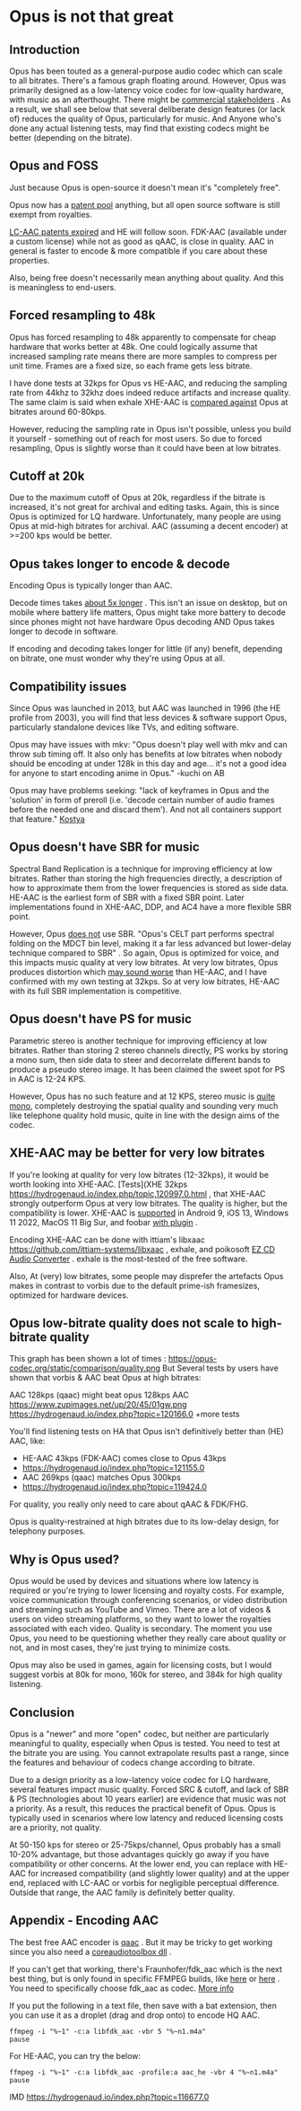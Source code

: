 # Opus is not that great

## Introduction

Opus has been touted as a general-purpose audio codec which can scale to all bitrates. There's a famous graph floating around. However, Opus was primarily designed as a low-latency voice codec for low-quality hardware, with music as an afterthought. There might be [commercial stakeholders](http://web.archive.org/web/20240519150254/http://www.h-online.com/open/news/item/IETF-working-towards-royalty-free-audio-codec-859394.html) . As a result, we shall see below that several deliberate design features (or lack of) reduces the quality of Opus, particularly for music. And Anyone who's done any actual listening tests, may find that existing codecs might be better (depending on the bitrate).

## Opus and FOSS

Just because Opus is open-source it doesn't mean it's "completely free".

Opus now has a [patent pool](https://en.wikipedia.org/wiki/Opus_(audio_format)#Patent_Claims) anything, but all open source software is still exempt from royalties.

[LC-AAC patents expired](https://hydrogenaud.io/index.php?topic=118084.msg976728#msg976728) and HE will follow soon. FDK-AAC (available under a custom license) while not as good as qAAC, is close in quality. AAC in general is faster to encode & more compatible if you care about these properties.

Also, being free doesn't necessarily mean anything about quality. And this is meaningless to end-users.

## Forced resampling to 48k

Opus has forced resampling to 48k apparently to compensate for cheap hardware that works better at 48k. One could logically assume that increased sampling rate means there are more samples to compress per unit time. Frames are a fixed size, so each frame gets less bitrate.

I have done tests at 32kps for Opus vs HE-AAC, and reducing the sampling rate from 44khz to 32khz does indeed reduce artifacts and increase quality. The same claim is said when exhale XHE-AAC is [compared against](https://hydrogenaud.io/index.php/topic,120936.0.html) Opus at bitrates around 60-80kps.

However, reducing the sampling rate in Opus isn't possible, unless you build it yourself - something out of reach for most users. So due to forced resampling, Opus is slightly worse than it could have been at low bitrates.

## Cutoff at 20k

Due to the maximum cutoff of Opus at 20k, regardless if the bitrate is increased, it's not great for archival and editing tasks. Again, this is since Opus is optimized for LQ hardware. Unfortunately, many people are using Opus at mid-high bitrates for archival. AAC (assuming a decent encoder) at >=200 kps would be better.

## Opus takes longer to encode & decode
Encoding Opus is typically longer than AAC.

Decode times takes [about 5x longer](https://forum.doom9.org/showpost.php?p=1849225&postcount=19) . This isn't an issue on desktop, but on mobile where battery life matters, Opus might take more battery to decode since phones might not have hardware Opus decoding AND Opus takes longer to decode in software.

If encoding and decoding takes longer for little (if any) benefit, depending on bitrate, one must wonder why they're using Opus at all.

## Compatibility issues

Since Opus was launched in 2013, but AAC was launched in 1996 (the HE profile from 2003), you will find that less devices & software support Opus, particularly standalone devices like TVs, and editing software.

Opus may have issues with mkv: "Opus doesn't play well with mkv and can throw sub timing off. It also only has benefits at low bitrates when nobody should be encoding at under 128k in this day and age... it's not a good idea for anyone to start encoding anime in Opus." -kuchi on AB

Opus may have problems seeking: "lack of keyframes in Opus and the 'solution' in form of preroll (i.e. 'decode certain number of audio frames before the needed one and discard them'). And not all containers support that feature." [Kostya](https://codecs.multimedia.cx/2015/01/) 

## Opus doesn't have SBR for music

Spectral Band Replication is a technique for improving efficiency at low bitrates. Rather than storing the high frequencies directly, a description of how to approximate them from the lower frequencies is stored as side data. HE-AAC is the earliest form of SBR with a fixed SBR point. Later implementations found in XHE-AAC, DDP, and AC4 have a more flexible SBR point.

However, Opus [does not](https://en.wikipedia.org/wiki/Spectral_band_replication) use SBR. "Opus's CELT part performs spectral folding on the MDCT bin level, making it a far less advanced but lower-delay technique compared to SBR" . So again, Opus is optimized for voice, and this impacts music quality at very low bitrates. At very low bitrates, Opus produces distortion which [may sound worse](https://hydrogenaud.io/index.php/topic,115745.0.html) than HE-AAC, and I have confirmed with my own testing at 32kps. So at very low bitrates, HE-AAC with its full SBR implementation is competitive.

## Opus doesn't have PS for music

Parametric stereo is another technique for improving efficiency at low bitrates. Rather than storing 2 stereo channels directly, PS works by storing a mono sum, then side data to steer and decorrelate different bands to produce a pseudo stereo image. It has been claimed the sweet spot for PS in AAC is 12-24 KPS.

However, Opus has no such feature and at 12 KPS, stereo music is [quite mono](https://www.youtube.com/watch?v=f-_6XEmiGNc), completely destroying the spatial quality and sounding very much like telephone quality hold music, quite in line with the design aims of the codec.

## XHE-AAC may be better for very low bitrates

If you're looking at quality for very low bitrates (12-32kps), it would be worth looking into XHE-AAC. [Tests](XHE 32kps https://hydrogenaud.io/index.php/topic,120997.0.html , that XHE-AAC strongly outperform Opus at very low bitrates. The quality is higher, but the compatibility is lower. XHE-AAC is [supported](https://en.wikipedia.org/wiki/Unified_Speech_and_Audio_Coding#Compatibility) in Android 9, iOS 13, Windows 11 2022, MacOS 11 Big Sur, and foobar [with plugin](https://www.foobar2000.org/components/view/foo_pd_aac) .

Encoding XHE-AAC can be done with ittiam's libxaac https://github.com/ittiam-systems/libxaac , exhale, and poikosoft [EZ CD Audio Converter](https://www.poikosoft.com/music-converter) . exhale is the most-tested of the free software.

Also, At (very) low bitrates, some people may disprefer the artefacts Opus makes in contrast to vorbis due to the default prime-ish framesizes, optimized for hardware devices.

## Opus low-bitrate quality does not scale to high-bitrate quality
This graph has been shown a lot of times : https://opus-codec.org/static/comparison/quality.png 
But Several tests by users have shown that vorbis & AAC beat Opus at high bitrates:

AAC 128kps (qaac) might beat opus 128kps AAC
https://www.zupimages.net/up/20/45/01gw.png
https://hydrogenaud.io/index.php?topic=120166.0 +more tests

You'll find listening tests on HA that Opus isn't definitively better than (HE) AAC, like:
- HE-AAC 43kps (FDK-AAC) comes close to Opus 43kps 
- https://hydrogenaud.io/index.php?topic=121155.0
- AAC 269kps (qaac) matches Opus 300kps 
- https://hydrogenaud.io/index.php?topic=119424.0

For quality, you really only need to care about qAAC & FDK/FHG.

Opus is quality-restrained at high bitrates due to its low-delay design, for telephony purposes.


## Why is Opus used?

Opus would be used by devices and situations where low latency is required or you're trying to lower licensing and royalty costs. For example, voice communication through conferencing scenarios, or video distribution and streaming such as YouTube and Vimeo. There are a lot of videos & users on video streaming platforms, so they want to lower the royalties associated with each video. Quality is secondary. The moment you use Opus, you need to be questioning whether they really care about quality or not, and in most cases, they're just trying to minimize costs.

Opus may also be used in games, again for licensing costs, but I would suggest vorbis at 80k for mono, 160k for stereo, and 384k for high quality listening.

## Conclusion

Opus is a "newer" and more "open" codec, but neither are particularly meaningful to quality, especially when Opus is tested. You need to test at the bitrate you are using. You cannot extrapolate results past a range, since the features and behaviour of codecs change according to bitrate.

Due to a design priority as a low-latency voice codec for LQ hardware, several features impact music quality. Forced SRC & cutoff, and lack of SBR & PS (technologies about 10 years earlier) are evidence that music was not a priority. As a result, this reduces the practical benefit of Opus. Opus is typically used in scenarios where low latency and reduced licensing costs are a priority, not quality.

At 50-150 kps for stereo or 25-75kps/channel, Opus probably has a small 10-20% advantage, but those advantages quickly go away if you have compatibility or other concerns. At the lower end, you can replace with HE-AAC for increased compatibility (and slightly lower quality) and at the upper end, replaced with LC-AAC or vorbis for negligible perceptual difference. Outside that range, the AAC family is definitely better quality. 

## Appendix - Encoding AAC

The best free AAC encoder is [qaac](https://github.com/nu774/qaac/releases) . But it may be tricky to get working since you also need a [coreaudiotoolbox dll](https://hydrogenaud.io/index.php/topic,85135.msg1056382.html#msg1056382) .

If you can't get that working, there's Fraunhofer/fdk_aac which is the next best thing, but is only found in specific FFMPEG builds, like [here](https://github.com/marierose147/ffmpeg_windows_exe_with_fdk_aac/releases) or [here](https://github.com/FT129/Handbrake-and-FFmpeg-with-fdk-aac/releases/tag/ffmpeg4.4) . You need to specifically choose fdk_aac as codec. [More info](https://wiki.hydrogenaud.io/index.php?title=Fraunhofer_FDK_AAC)

If you put the following in a text file, then save with a bat extension, then you can use it as a droplet (drag and drop onto) to encode HQ AAC.
```
ffmpeg -i "%~1" -c:a libfdk_aac -vbr 5 "%~n1.m4a"
pause
```

For HE-AAC, you can try the below:

```
ffmpeg -i "%~1" -c:a libfdk_aac -profile:a aac_he -vbr 4 "%~n1.m4a"
pause
```

IMD
https://hydrogenaud.io/index.php?topic=116677.0
